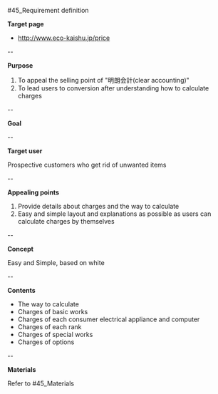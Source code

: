 #45_Requirement definition

**Target page**

* http://www.eco-kaishu.jp/price

--

**Purpose**

1. To appeal the selling point of "明朗会計(clear accounting)" 
2. To lead users to conversion after understanding how to calculate charges

--

**Goal**



--

**Target user**

Prospective customers who get rid of unwanted items

--

**Appealing points**

1. Provide details about charges and the way to calculate
2. Easy and simple layout and explanations as possible as users can calculate charges by themselves

--

**Concept**

Easy and Simple, based on white

--

**Contents**

* The way to calculate
* Charges of basic works
* Charges of each consumer electrical appliance and computer
* Charges of each rank
* Charges of special works
* Charges of options

--

**Materials**

Refer to #45_Materials
